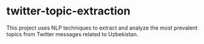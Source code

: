 # twitter-topic-extraction
This project uses NLP techniques to extract and analyze the most prevalent topics from Twitter messages related to Uzbekistan.
